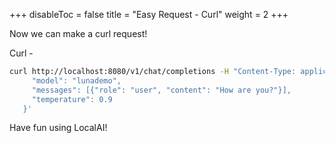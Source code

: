 
+++
disableToc = false
title = "Easy Request - Curl"
weight = 2
+++

Now we can make a curl request!

Curl - 

```bash
curl http://localhost:8080/v1/chat/completions -H "Content-Type: application/json" -d '{
     "model": "lunademo",
     "messages": [{"role": "user", "content": "How are you?"}],
     "temperature": 0.9 
   }'
```

Have fun using LocalAI!
